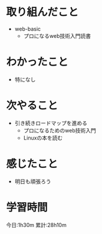 # 取り組んだこと
  - web-basic
    - プロになるweb技術入門読書

# わかったこと
  - 特になし

# 次やること
  - 引き続きロードマップを進める
    - プロになるためのweb技術入門
    - Linuxの本を読む

# 感じたこと
 - 明日も頑張ろう 

# 学習時間
今日:1h30m
累計:28h10m
